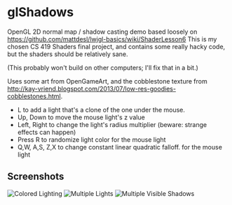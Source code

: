glShadows
=========

OpenGL 2D normal map / shadow casting demo based loosely on https://github.com/mattdesl/lwjgl-basics/wiki/ShaderLesson6
This is my chosen CS 419 Shaders final project, and contains some really hacky code, but the shaders should be relatively sane.

(This probably won't build on other computers; I'll fix that in a bit.)


Uses some art from OpenGameArt, and the cobblestone texture from http://kay-vriend.blogspot.com/2013/07/low-res-goodies-cobblestones.html. 

* L to add a light that's a clone of the one under the mouse.
* Up, Down to move the mouse light's z value
* Left, Right to change the light's radius multiplier (beware: strange effects can happen)
* Press R to randomize light color for the mouse light
* Q,W, A,S, Z,X to change constant linear quadratic falloff. for the mouse light

Screenshots
---

![Colored Lighting](http://i.imgur.com/4DdpJHH.jpg)
![Multiple Lights](http://i.imgur.com/WJtty89.jpg)
![Multiple Visible Shadows](http://i.imgur.com/mjWmXAZ.jpg)
